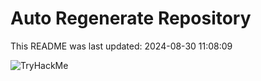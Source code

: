 # Auto Regenerate Repository

This README was last updated: 2024-08-30 11:08:09

 ![TryHackMe](https://tryhackme.com/badge/533634)